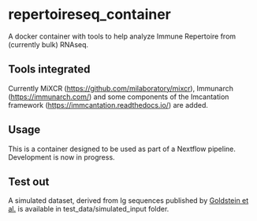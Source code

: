 # repertoireseq_container

A docker container with tools to help analyze Immune Repertoire from (currently bulk) RNAseq.

## Tools integrated

Currently MiXCR (https://github.com/milaboratory/mixcr), Immunarch (https://immunarch.com/) and some components of the Imcantation framework (https://immcantation.readthedocs.io/) are added.

## Usage

This is a container designed to be used as part of a Nextflow pipeline. Development is now in progress.

## Test out

A simulated dataset, derived from Ig sequences published by [Goldstein et al.](https://pubmed.ncbi.nlm.nih.gov/31428692/) is available in test_data/simulated_input folder.